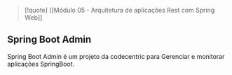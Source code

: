 
> [!quote] [[Módulo 05 - Arquitetura de aplicações Rest com Spring Web]]

## Spring Boot Admin

Spring Boot Admin é um projeto da codecentric para Gerenciar e monitorar aplicações SpringBoot.

